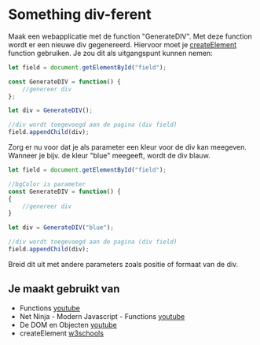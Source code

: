 # Something div-ferent

Maak een webapplicatie met de function "GenerateDIV". Met deze function wordt er een nieuwe div gegenereerd. Hiervoor moet je [createElement](https://www.w3schools.com/jsref/met_document_createelement.asp) function gebruiken. Je zou dit als uitgangspunt kunnen nemen:

```javascript
let field = document.getElementById("field");

const GenerateDIV = function() {
	//genereer div
};

let div = GenerateDIV();

//div wordt toegevoegd aan de pagina (div field)
field.appendChild(div);
```

Zorg er nu voor dat je als parameter een kleur voor de div kan meegeven. Wanneer je bijv. de kleur "blue" meegeeft, wordt de div blauw.

```javascript
let field = document.getElementById("field");

//bgColor is parameter
const GenerateDIV = function() {
{
	//genereer div
}

let div = GenerateDIV("blue");

//div wordt toegevoegd aan de pagina (div field)
field.appendChild(div);
```

Breid dit uit met andere parameters zoals positie of formaat van de div.

## Je maakt gebruikt van
- Functions [youtube](https://www.youtube.com/watch?v=lleIeTMaFRo)
- Net Ninja - Modern Javascript - Functions [youtube](https://www.youtube.com/watch?v=xUI5Tsl2JpY)
- De DOM en Objecten [youtube](https://www.youtube.com/watch?v=k81rBKqwDhU)
- createElement [w3schools](https://www.w3schools.com/jsref/met_document_createelement.asp)